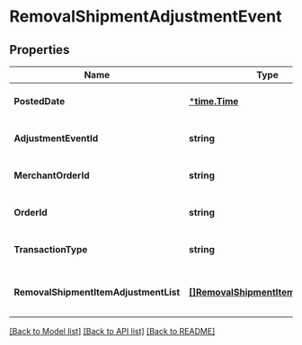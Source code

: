 # RemovalShipmentAdjustmentEvent

## Properties
Name | Type | Description | Notes
------------ | ------------- | ------------- | -------------
**PostedDate** | [***time.Time**](time.Time.md) |  | [optional] [default to null]
**AdjustmentEventId** | **string** | The unique identifier for the adjustment event. | [optional] [default to null]
**MerchantOrderId** | **string** | The merchant removal orderId. | [optional] [default to null]
**OrderId** | **string** | The orderId for shipping inventory. | [optional] [default to null]
**TransactionType** | **string** | The type of removal order.  Possible values:  * WHOLESALE_LIQUIDATION. | [optional] [default to null]
**RemovalShipmentItemAdjustmentList** | [**[]RemovalShipmentItemAdjustment**](RemovalShipmentItemAdjustment.md) | A comma-delimited list of Removal shipmentItemAdjustment details for FBA inventory. | [optional] [default to null]

[[Back to Model list]](../README.md#documentation-for-models) [[Back to API list]](../README.md#documentation-for-api-endpoints) [[Back to README]](../README.md)

